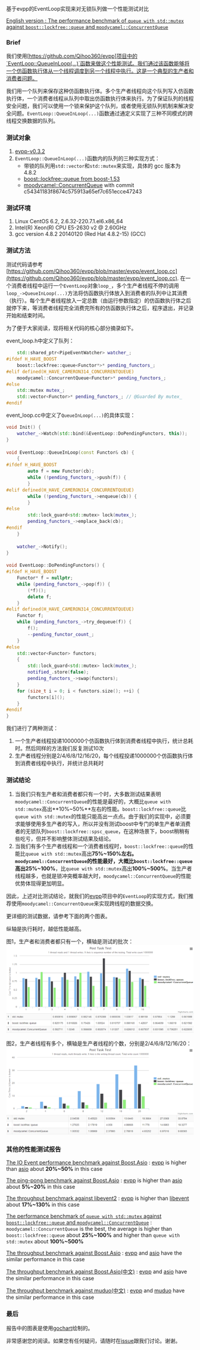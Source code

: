 基于evpp的EventLoop实现来对无锁队列做一个性能测试对比

[English version : The performance benchmark of `queue with std::mutex` against `boost::lockfree::queue` and `moodycamel::ConcurrentQueue`](https://github.com/Qihoo360/evpp/blob/master/docs/benchmark_lockfree_vs_mutex_cn.md)

### Brief

我们使用[https://github.com/Qihoo360/evpp]项目中的`EventLoop::QueueInLoop(...)`函数来做这个性能测试。我们通过该函数能够将一个仿函数执行体从一个线程调度到另一个线程中执行。这是一个典型的生产者和消费者问题。

我们用一个队列来保存这种仿函数执行体。多个生产者线程向这个队列写入仿函数执行体，一个消费者线程从队列中取出仿函数执行体来执行。为了保证队列的线程安全问题，我们可以使用一个锁来保护这个队列，或者使用无锁队列机制来解决安全问题。`EventLoop::QueueInLoop(...)`函数通过通定义实现了三种不同模式的跨线程交换数据的队列。                                                                                                                                                                                                                                                                                                                                                                                                                                                                                                        

### 测试对象

1. [evpp-v0.3.2](https://github.com/Qihoo360/evpp/archive/v0.3.2.zip)
2. `EventLoop::QueueInLoop(...)`函数内的队列的三种实现方式：
	- 带锁的队列用`std::vector`和`std::mutex`来实现，具体的 gcc 版本为 4.8.2
	- [boost::lockfree::queue from boost-1.53](http://www.boost.org/)
	- [moodycamel::ConcurrentQueue](https://github.com/cameron314/concurrentqueue) with commit c54341183f8674c575913a65ef7c651ecce47243

### 测试环境

1. Linux CentOS 6.2, 2.6.32-220.7.1.el6.x86_64
2. Intel(R) Xeon(R) CPU E5-2630 v2 @ 2.60GHz
3. gcc version 4.8.2 20140120 (Red Hat 4.8.2-15) (GCC)

### 测试方法

测试代码请参考[https://github.com/Qihoo360/evpp/blob/master/evpp/event_loop.cc](https://github.com/Qihoo360/evpp/blob/master/evpp/event_loop.cc). 在一个消费者线程中运行一个`EventLoop`对象`loop_`，多个生产者线程不停的调用`loop_->QueueInLoop(...)`方法将仿函数执行体放入到消费者的队列中让其消费（执行）。每个生产者线程放入一定总数（由运行参数指定）的仿函数执行体之后就停下来，等消费者线程完全消费完所有的仿函数执行体之后，程序退出，并记录开始和结束时间。

为了便于大家阅读，现将相关代码的核心部分摘录如下。

event_loop.h中定义了队列：

```C++
    std::shared_ptr<PipeEventWatcher> watcher_;
#ifdef H_HAVE_BOOST
    boost::lockfree::queue<Functor*>* pending_functors_;
#elif defined(H_HAVE_CAMERON314_CONCURRENTQUEUE)
    moodycamel::ConcurrentQueue<Functor>* pending_functors_;
#else
    std::mutex mutex_;
    std::vector<Functor>* pending_functors_; // @Guarded By mutex_
#endif
```

event_loop.cc中定义了`QueueInLoop(...)`的具体实现：

```C++
void Init() {
    watcher_->Watch(std::bind(&EventLoop::DoPendingFunctors, this));
}

void EventLoop::QueueInLoop(const Functor& cb) {
    {
#ifdef H_HAVE_BOOST
        auto f = new Functor(cb);
        while (!pending_functors_->push(f)) {
        }
#elif defined(H_HAVE_CAMERON314_CONCURRENTQUEUE)
        while (!pending_functors_->enqueue(cb)) {
        }
#else
        std::lock_guard<std::mutex> lock(mutex_);
        pending_functors_->emplace_back(cb);
#endif
    }

    watcher_->Notify();
}

void EventLoop::DoPendingFunctors() {
#ifdef H_HAVE_BOOST
    Functor* f = nullptr;
    while (pending_functors_->pop(f)) {
        (*f)();
        delete f;
    }
#elif defined(H_HAVE_CAMERON314_CONCURRENTQUEUE)
    Functor f;
    while (pending_functors_->try_dequeue(f)) {
        f();
        --pending_functor_count_;
    }
#else
    std::vector<Functor> functors;
    {
        std::lock_guard<std::mutex> lock(mutex_);
        notified_.store(false);
        pending_functors_->swap(functors);
    }
    for (size_t i = 0; i < functors.size(); ++i) {
        functors[i]();
    }
#endif
}
```

我们进行了两种测试：

1. 一个生产者线程投递1000000个仿函数执行体到消费者线程中执行，统计总耗时。然后同样的方法我们反复测试10次
1. 生产者线程分别是2/4/6/8/12/16/20，每个线程投递1000000个仿函数执行体到消费者线程中执行，并统计总共耗时


### 测试结论

1. 当我们只有生产者和消费者都只有一个时，大多数测试结果表明`moodycamel::ConcurrentQueue`的性能是最好的，大概比`queue with std::mutex`高出**10%~50%**左右的性能。`boost::lockfree::queue`比`queue with std::mutex`的性能只能高出一点点。由于我们的实现中，必须要求能够使用多生产者的写入，所以并没有测试boost中专门的单生产者单消费者的无锁队列`boost::lockfree::spsc_queue`，在这种场景下，boost稍稍有些吃亏，但并不影响整体测试结果及结论。
1. 当我们有多个生产者线程和一个消费者线程时，`boost::lockfree::queue`的性能比`queue with std::mutex`高出**75%~150%**左右。 `moodycamel::ConcurrentQueue`的性能最好，大概比`boost::lockfree::queue`高出**25%~100%**，比`queue with std::mutex`高出**100%~500%**。当生产者线程越多，也就是锁冲突概率越大时，`moodycamel::ConcurrentQueue`的性能优势体现得更加明显。

因此，上述对比测试结论，就我们的[evpp]项目中的`EventLoop`的实现方式，我们推荐使用`moodycamel::ConcurrentQueue`来实现跨线程的数据交换。

更详细的测试数据，请参考下面的两个图表。

纵轴是执行耗时，越低性能越高。

图1，生产者和消费者都只有一个，横轴是测试的批次：
![](https://raw.githubusercontent.com/zieckey/resources/master/evpp/benchmark/post_task/boost_lockfree-vs-mutex-1v1.png)

图2，生产者线程有多个，横轴是生产者线程的个数，分别是2/4/6/8/12/16/20：
![](https://raw.githubusercontent.com/zieckey/resources/master/evpp/benchmark/post_task/boost_lockfree-vs-mutex.png)

### 其他的性能测试报告

[The IO Event performance benchmark against Boost.Asio](https://github.com/Qihoo360/evpp/blob/master/docs/benchmark_ioevent_performance_vs_asio.md) : [evpp] is higher than [asio] about **20%~50%** in this case

[The ping-pong benchmark against Boost.Asio](https://github.com/Qihoo360/evpp/blob/master/docs/benchmark_ping_pong_spend_time_vs_asio.md) : [evpp] is higher than [asio] about **5%~20%** in this case

[The throughput benchmark against libevent2](https://github.com/Qihoo360/evpp/blob/master/docs/benchmark_throughput_vs_libevent.md) : [evpp] is higher than [libevent] about **17%~130%** in this case 

[The performance benchmark of `queue with std::mutex` against `boost::lockfree::queue` and `moodycamel::ConcurrentQueue`](https://github.com/Qihoo360/evpp/blob/master/docs/benchmark_lockfree_vs_mutex.md) : `moodycamel::ConcurrentQueue` is the best, the average is higher than `boost::lockfree::queue` about **25%~100%** and higher than `queue with std::mutex` about **100%~500%**

[The throughput benchmark against Boost.Asio](https://github.com/Qihoo360/evpp/blob/master/docs/benchmark_throughput_vs_asio.md) : [evpp] and [asio] have the similar performance in this case

[The throughput benchmark against Boost.Asio(中文)](https://github.com/Qihoo360/evpp/blob/master/docs/benchmark_throughput_vs_asio_cn.md) : [evpp] and [asio] have the similar performance in this case

[The throughput benchmark against muduo(中文)](https://github.com/Qihoo360/evpp/blob/master/docs/benchmark_throughput_vs_muduo_cn.md) : [evpp] and [muduo] have the similar performance in this case


### 最后

报告中的图表是使用[gochart]绘制的。

非常感谢您的阅读。如果您有任何疑问，请随时在[issue](https://github.com/Qihoo360/evpp/issues)跟我们讨论。谢谢。

[Boost.Asio]:http://www.boost.org/
[boost.asio]:http://www.boost.org/
[asio]:http://www.boost.org/
[boost]:http://www.boost.org/
[evpp]:https://github.com/Qihoo360/evpp
[https://github.com/Qihoo360/evpp]:https://github.com/Qihoo360/evpp
[muduo]:https://github.com/chenshuo/muduo
[libevent2]:https://github.com/libevent/libevent
[libevent]:https://github.com/libevent/libevent
[Golang]:https://golang.org
[Buffer]:https://github.com/Qihoo360/evpp/blob/master/evpp/buffer.h
[recipes]:https://github.com/chenshuo/recipes
[gochart]:https://github.com/zieckey/gochart/
